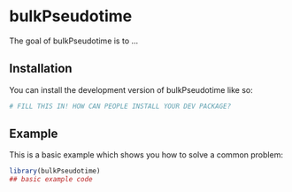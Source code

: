
# bulkPseudotime

<!-- badges: start -->
<!-- badges: end -->

The goal of bulkPseudotime is to ...

## Installation

You can install the development version of bulkPseudotime like so:

``` r
# FILL THIS IN! HOW CAN PEOPLE INSTALL YOUR DEV PACKAGE?
```

## Example

This is a basic example which shows you how to solve a common problem:

``` r
library(bulkPseudotime)
## basic example code
```

